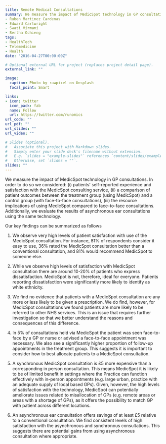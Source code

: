 ```yaml
---
title: Remote Medical Consultations
summary: We measure the impact of MedicSpot technology in GP consultations.
- Ruben Martinez Cardenas
- Edward Cartwright
- Swati Virmani
- Bertha Ochieng
tags:
- HealthTech
- Telemedicine
- Health
date: "2016-04-27T00:00:00Z"

# Optional external URL for project (replaces project detail page).
external_link: ""

image:
  caption: Photo by rawpixel on Unsplash
  focal_point: Smart

links:
- icon: twitter
  icon_pack: fab
  name: Follow
  url: https://twitter.com/runomics
url_code: ""
url_pdf: ""
url_slides: ""
url_video: ""

# Slides (optional).
#   Associate this project with Markdown slides.
#   Simply enter your slide deck's filename without extension.
#   E.g. `slides = "example-slides"` references `content/slides/example-slides.md`.
#   Otherwise, set `slides = ""`.
slides: ""
---
```


We measure the impact of MedicSpot technology in GP consultations. In order to do so we considered: (i) patients’ self-reported experience and satisfaction with the MedicSpot consulting service, (ii) a comparison of patient outcomes between the treatment group (using MedicSpot) and a control group (with face-to-face consultations), (iii) the resource implications of using MedicSpot compared to face-to-face consultations. Additionally, we evaluate the results of asynchronous ear consultations using the same technology.

Our key findings can be summarized as follows

1. We observe very high levels of patient satisfaction with use of the MedicSpot consultation. For instance, 81% of respondents consider it easy to use, 36% rated the MedicSpot consultation better than a conventional consultation, and 81% would recommend MedicSpot to someone else. 

2. While we observe high levels of satisfaction with MedicSpot consultation there are around 10-20% of patients who express dissatisfaction. MedicSpot is not, therefore, ideal for everyone. Patients reporting dissatisfaction were significantly more likely to identify as white ethnicity. 

3. We find no evidence that patients with a MedicSpot consultation are any more or less likely to be given a prescription. We do find, however, for MedicSpot consultations we found patients are more likely to be referred to other NHS services. This is an issue that requires further investigation so that we better understand the reasons and consequences of this difference. 

4. In 5% of consultations held via MedicSpot the patient was seen face-to-face by a GP or nurse or advised a face-to-face appointment was necessary. We also see a significantly higher proportion of follow-up appointments in the treatment group. This suggests it is important to consider how to best allocate patients to a MedicSpot consultation.

5. A synchronous MedicSpot consultation is £5 more expensive than a corresponding in person consultation. This means MedicSpot it is likely to be of limited benefit in settings where the Practice can function effectively with in-person appointments (e.g. large urban, practice with an adequate supply of local based GPs). Given, however, the high levels of satisfaction with the technology, MedicSpot can potentially ameliorate issues related to misallocation of GPs (e.g. remote areas or areas with a shortage of GPs), as it offers the possibility to match GP with patient across different locations.

6. An asynchronous ear consultation offers savings of at least £5 relative to a conventional consultation. We find consistent levels of high satisfaction with the asynchronous and synchronous consultations. This suggests there are potential gains from using asynchronous consultation where appropriate.

